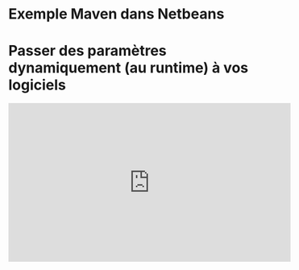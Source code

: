 # Exemple Maven dans Netbeans


# Passer des paramètres dynamiquement (au runtime) à vos logiciels

<iframe width="560" height="315" src="https://www.youtube.com/embed/AOiONm0thJ8" frameborder="0" gesture="media" allow="encrypted-media" allowfullscreen></iframe>